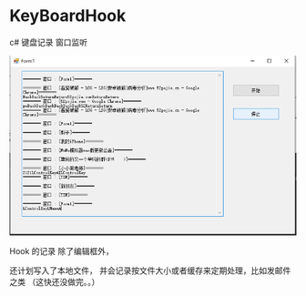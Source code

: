 # KeyBoardHook
c# 键盘记录 窗口监听



![image](https://github.com/marlkiller/KeyBoardHook/blob/master/img/Snipaste_2021-08-19_15-44-43.png?raw=true)

Hook 的记录 除了编辑框外，   

还计划写入了本地文件， 并会记录按文件大小或者缓存来定期处理，比如发邮件之类 （这快还没做完。。）
